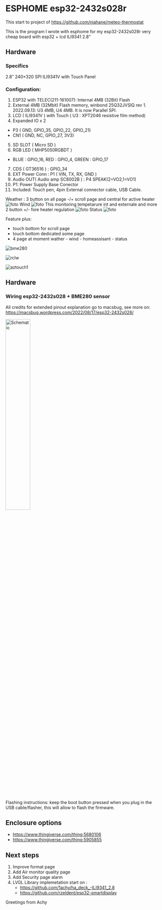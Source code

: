 # ESPHOME esp32-2432s028r 


This start to project of https://github.com/niahane/meteo-thermostat



This is the program I wrote with esphome for my esp32-2432s028r very cheap board with esp32 + lcd ILI9341 2.8"

## Hardware
### Specifics
2.8″ 240×320 SPI ILI9341V with Touch Panel

### Configuration:
1. ESP32 with TELEC(211-161007): Internal 4MB (32Bit) Flash
2. External 4MB (32Mbit) Flash memory, winbond 25Q32JVSlQ rev 1.  2022.09.13: U3 4MB, U4 4MB. It is now Parallel SPI.
3. LCD ( ILI9341V  ) with Touch ( U3 :  XPT2046 resistive film method)
4. Expanded IO x 2
  - P3 ( GND, GPIO_35, GPIO_22, GPIO_21)
  - CN1 ( GND, NC, GPIO_27, 3V3)
5. SD SLOT ( Micro SD )
6. RGB LED ( MHP5050RGBDT  )
  - BLUE : GPIO_16, RED : GPIO_4, GREEN : GPIO_17
7. CDS ( GT36516  ) : GPIO_34
8. EXT Power Conn : P1 ( VIN, TX, RX, GND )
9. Audio OUT( Audio amp SC8002B ) : P4 SPEAK(2=VO2,1=VO1)
10. P1: Power Supply Base Conector
11. Included: Touch pen, 4pin External connector cable, USB Cable.






Weather : 3 button on all page -/+ scroll page and central for active heater
![foto](https://github.com/1achy/ESPHOME-esp32-2432s028r-LCD/blob/main/readme_img/example.jpg)
Wind
![foto](https://github.com/1achy/ESPHOME-esp32-2432s028r-LCD/blob/main/readme_img/vento.jpg)
This monitoring tempetarure int and externale and more 2 button +/- fore heater regulation
![foto](https://github.com/1achy/ESPHOME-esp32-2432s028r-LCD/blob/main/readme_img/grafico.jpg)
Status
![foto](https://github.com/1achy/ESPHOME-esp32-2432s028r-LCD/blob/main/readme_img/status.jpg)


Feature plus:

- touch bottom for scroll page
- touch bottom dedicated some page
- 4 page at moment wather - wind - homeassisant - status



![bme280](https://github.com/1achy/ESPHOME-esp32-2432s028r-LCD/blob/main/readme_img/1703943240-Screenshot-2023-12-30-at-14-32-26-733E-Esp-wroom-32-Esp32-For-Arduino-Lvgl-Wifi-28-28inch-Lcd-Tft-Module-With-Touch-Wroom-240-320-.png)


![rclw](https://github.com/1achy/ESPHOME-esp32-2432s028r-LCD/blob/main/readme_img/1703943134-Screenshot-2023-12-30-at-14-31-18-733E-Esp-wroom-32-Esp32-For-Arduino-Lvgl-Wifi-28-28inch-Lcd-Tft-Module-With-Touch-Wroom-240-.png)

![aztouch1](https://github.com/1achy/ESPHOME-esp32-2432s028r-LCD/blob/main/readme_img/1703942900-de997d983c0182a35cf30cceca23220db6154e67.jpeg)


## Hardware
### Wiring esp32-2432s028 + BME280 sensor
All credits for extended pinout explanation go to macsbug, see more on: https://macsbug.wordpress.com/2022/08/17/esp32-2432s028/

<img src="/../main/readme_img/esp32_2432s028_i2c.jpg" width="40%" alt= "Schematic" height="40%">

Flashing instructions: keep the boot button pressed when you plug in the USB cable/flasher, this will allow to flash the firmware.

## Enclosure options
- https://www.thingiverse.com/thing:5680106
- https://www.thingiverse.com/thing:5905855

## Next steps
1) Improve format page
2) Add Air monitor quality page
3) Add Security page alarm
4) LVGL Library implemetation start on :
   -  https://github.com/1achy/ha_deck_-ILI9341_2.8
   -  https://github.com/rzeldent/esp32-smartdisplay





Greetings from Achy
